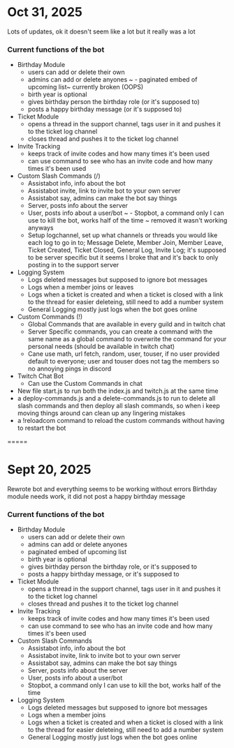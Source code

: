 # Oct 31, 2025
Lots of updates, ok it doesn't seem like a lot but it really was a lot

### Current functions of the bot
- Birthday Module
  - users can add or delete their own
  - admins can add or delete anyones
~ - paginated embed of upcoming list~ currently broken (OOPS)
  - birth year is optional
  - gives birthday person the birthday role (or it's supposed to)
  - posts a happy birthday message (or it's supposed to)
- Ticket Module
  - opens a thread in the support channel, tags user in it and pushes it to the ticket log channel
  - closes thread and pushes it to the ticket log channel
- Invite Tracking
  - keeps track of invite codes and how many times it's been used
  - can use command to see who has an invite code and how many times it's been used
- Custom Slash Commands (/)
  - Assistabot info, info about the bot
  - Assistabot invite, link to invite bot to your own server
  - Assistabot say, admins can make the bot say things
  - Server, posts info about the server
  - User, posts info about a user/bot
~  - Stopbot, a command only I can use to kill the bot, works half of the time ~ removed it wasn't working anyways
  - Setup logchannel, set up what channels or threads you would like each log to go in to; Message Delete, Member Join, Member Leave, Ticket Created, Ticket Closed, General Log, Invite Log; it's supposed to be server specific but it seems I broke that and it's back to only posting in to the support server
- Logging System
  - Logs deleted messages but supposed to ignore bot messages
  - Logs when a member joins or leaves
  - Logs when a ticket is created and when a ticket is closed with a link to the thread for easier deleteing, still need to add a number system
  - General Logging mostly just logs when the bot goes online
- Custom Commands (!)
  - Global Commands that are available in every guild and in twitch chat
  - Server Specific commands, you can create a command with the same name as a global command to overwrite the command for your personal needs (should be available in twitch chat)
  - Cane use math, url fetch, random, user, touser, if no user provided default to everyone; user and touser does not tag the members so no annoying pings in discord
- Twitch Chat Bot
   - Can use the Custom Commands in chat
- New file start.js to run both the index.js and twitch.js at the same time
- a deploy-commands.js and a delete-commands.js to run to delete all slash commands and then deploy all slash commands, so when i keep moving things around can clean up any lingering mistakes
- a !reloadcom command to reload the custom commands without having to restart the bot

=====

# Sept 20, 2025
Rewrote bot and everything seems to be working without errors
Birthday module needs work, it did not post a happy birthday message

### Current functions of the bot
- Birthday Module
  - users can add or delete their own
  - admins can add or delete anyones
  - paginated embed of upcoming list
  - birth year is optional
  - gives birthday person the birthday role, or it's supposed to
  - posts a happy birthday message, or it's supposed to
- Ticket Module
  - opens a thread in the support channel, tags user in it and pushes it to the ticket log channel
  - closes thread and pushes it to the ticket log channel
- Invite Tracking
  - keeps track of invite codes and how many times it's been used
  - can use command to see who has an invite code and how many times it's been used
- Custom Slash Commands
  - Assistabot info, info about the bot
  - Assistabot invite, link to invite bot to your own server
  - Assistabot say, admins can make the bot say things
  - Server, posts info about the server
  - User, posts info about a user/bot
  - Stopbot, a command only I can use to kill the bot, works half of the time
- Logging System
  - Logs deleted messages but supposed to ignore bot messages
  - Logs when a member joins
  - Logs when a ticket is created and when a ticket is closed with a link to the thread for easier deleteing, still need to add a number system
  - General Logging mostly just logs when the bot goes online
